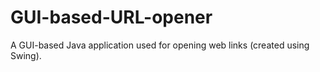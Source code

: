 # GUI-based-URL-opener
 A GUI-based Java application used for opening web links (created using Swing).
